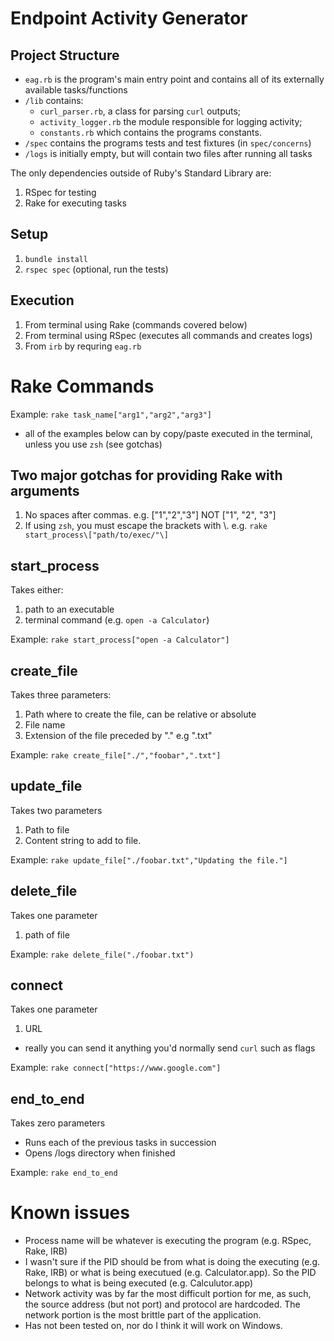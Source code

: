 # Endpoint Activity Generator

## Project Structure
* `eag.rb` is the program's main entry point and contains all of its externally available tasks/functions
* `/lib` contains:
  * `curl_parser.rb`, a class for parsing `curl` outputs;
  * `activity_logger.rb` the module responsible for logging activity;
  * `constants.rb` which contains the programs constants.
* `/spec` contains the programs tests and test fixtures (in `spec/concerns`)
* `/logs` is initially empty, but will contain two files after running all tasks

The only dependencies outside of Ruby's Standard Library are:
1. RSpec for testing
2. Rake for executing tasks

## Setup
1. `bundle install`
2. `rspec spec` (optional, run the tests)

## Execution
1. From terminal using Rake (commands covered below)
2. From terminal using RSpec (executes all commands and creates logs)
3. From `irb` by requring `eag.rb`

# Rake Commands
Example:  `rake task_name["arg1","arg2","arg3"]`
* all of the examples below can by copy/paste executed in the terminal, unless you use `zsh` (see gotchas)

## Two major gotchas for providing Rake with arguments
1. No spaces after commas. e.g. ["1","2","3"] NOT ["1", "2", "3"]
2. If using `zsh`, you must escape the brackets with \\. e.g. `rake start_process\["path/to/exec/"\]`

## start_process
Takes either:
1. path to an executable
2. terminal command (e.g. `open -a Calculator`)

Example: `rake start_process["open -a Calculator"]`

## create_file
Takes three parameters:
1. Path where to create the file, can be relative or absolute
2. File name
3. Extension of the file preceded by "." e.g ".txt"

Example: `rake create_file["./","foobar",".txt"]`


## update_file
Takes two parameters
1. Path to file
2. Content string to add to file.

Example: `rake update_file["./foobar.txt","Updating the file."]`


## delete_file
Takes one parameter
1. path of file

Example: `rake delete_file("./foobar.txt")`


## connect
Takes one parameter
1. URL
 * really you can send it anything you'd normally send `curl` such as flags

Example: `rake connect["https://www.google.com"]`


## end_to_end
Takes zero parameters
* Runs each of the previous tasks in succession
* Opens /logs directory when finished

Example: `rake end_to_end`

# Known issues
* Process name will be whatever is executing the program (e.g. RSpec, Rake, IRB)
* I wasn't sure if the PID should be from what is doing the executing (e.g. Rake, IRB) or what is being executued (e.g. Calculator.app). So the PID belongs to what is being executed (e.g. Calculutor.app)
* Network activity was by far the most difficult portion for me, as such, the source address (but not port) and protocol are hardcoded.  The network portion is the most brittle part of the application.
* Has not been tested on, nor do I think it will work on Windows.
